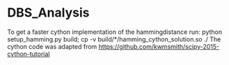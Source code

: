 # DBS_Analysis

To get a faster cython implementation of the hammingdistance run:
python setup_hamming.py build; cp -v build/*/hamming_cython_solution.so ./
The cython code was adapted from https://github.com/kwmsmith/scipy-2015-cython-tutorial

